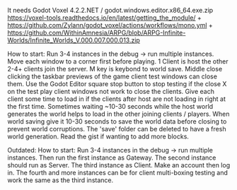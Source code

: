It needs Godot Voxel 4.2.2.NET / godot.windows.editor.x86_64.exe.zip 
https://voxel-tools.readthedocs.io/en/latest/getting_the_module/ + https://github.com/Zylann/godot_voxel/actions/workflows/mono.yml +
https://github.com/WithinAmnesia/ARPG/blob/ARPG-Infinite-Worlds/Infinite_Worlds_V.000.007.000.013.zip

How to start:
Run 3-4 instances in the debug -> run multiple instances. Move each window to a corner first before playing. 1 Client is host the other 2-4+ clients join the server. M key is keybond to world save. Middle close clicking the taskbar previews of the game client test windows can close them. Use the Godot Editor square stop button to stop testing if the close X on the test play client windows not work to close the clients. Give each client some time to load in if the clients after host are not loading in right at the first time. Sometimes waiting ~10-30 seconds while the host world generates the world helps to load in the other joining clients / players. When world saving give it 10-30 seconds to save the world data before closing to prevent world corruptions. The 'save' folder can be deleted to have a fresh world generation. Read the gist if wanting to add more blocks.

Outdated: How to start: Run 3-4 instances in the debug -> run multiple instances. Then run the first instance as Gateway. The second instance should run as Server. The third instance as Client. Make an account then log in. The fourth and more instances can be for client multi-boxing testing and work the same as the third instance.
